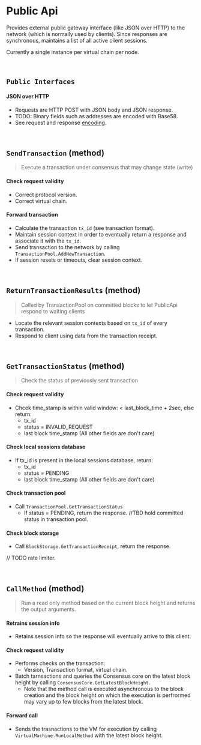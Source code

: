 # Public Api

Provides external public gateway interface (like JSON over HTTP) to the network (which is normally used by clients).
Since responses are synchronous, maintains a list of all active client sessions.

Currently a single instance per virtual chain per node.

&nbsp;
## `Public Interfaces`

#### JSON over HTTP
* Requests are HTTP POST with JSON body and JSON response.
* TODO: Binary fields such as addresses are encoded with Base58.
* See request and response [encoding](../../interfaces/protocol/public-api/json-over-http.md).

&nbsp;
## `SendTransaction` (method)

> Execute a transaction under consensus that may change state (write)

#### Check request validity
* Correct protocol version.
* Correct virtual chain.

#### Forward transaction
* Calculate the transaction `tx_id` (see transaction format).
* Maintain session context in order to eventually return a response and associate it with the `tx_id`.
* Send transaction to the network by calling `TransactionPool.AddNewTransaction`.
* If session resets or timeouts, clear session context.

&nbsp;
## `ReturnTransactionResults` (method)

> Called by TransactionPool on committed blocks to let PublicApi respond to waiting clients

* Locate the relevant session contexts based on `tx_id` of every transaction.
* Respond to client using data from the transaction receipt.


&nbsp;
## `GetTransactionStatus` (method)

> Check the status of previously sent transaction

#### Check request validity
* Chcek time_stamp is within valid window: < last_block_time + 2sec, else return:
    * tx_id
    * status = INVALID_REQUEST
    * last block time_stamp
    (All other fields are don't care)

#### Check local sessions database
* If tx_id is present in the local sessions database, return:
    * tx_id
    * status = PENDING
    * last block time_stamp
    (All other fields are don't care)

#### Check transaction pool
* Call `TransactionPool.GetTransactionStatus`
    * If status = PENDING, return the response. //TBD hold committed status in transaction pool.

#### Check block storage
* Call `BlockStorage.GetTransactionReceipt`, return the response.

// TODO rate limiter.

&nbsp;
## `CallMethod` (method)

> Run a read only method based on the current block height and returns the output arguments.

#### Retrains session info
  * Retains session info so the response will eventually arrive to this client.

#### Check request validity
* Performs checks on the transaction:
    * Version, Transaction format, virtual chain.
* Batch tarnsactions and queries the Consensus core on the latest block height by calling `ConsensusCore.GetLatestBlockHeight`.
    * Note that the method call is executed asynchronous to the block creation and the block height on which the execution is perfrormed may vary up to few blocks from the latest block.

#### Forward call
* Sends the trasnactions to the VM for execution by calling `VirtualMachine.RunLocalMethod` with the latest block height.
